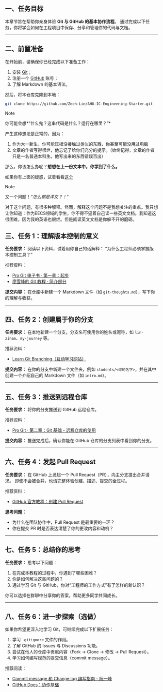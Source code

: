 ## 一、任务目标

本章节旨在帮助你亲身体验 **Git 与 GitHub 的基本协作流程**。
 通过完成以下任务，你将学会如何在工程项目中保存、分享和管理你的代码与文档。

------

## 二、前置准备

在开始前，请确保你已经完成以下准备工作：

1. 安装 [Git](https://git-scm.com/downloads)；
2. 注册一个 [GitHub](https://github.com/) 账号；
3. 了解 Markdown 的基本语法。

然后，将本仓库克隆到本地：

```bash
git clone https://github.com/Zeeh-Lin/AHU-IC-Engineering-Starter.git
```

> [!note]
>
> 你可能会想*“什么鬼？这串代码是什么？运行在哪里？”*
>
> 产生这种想法是正常的，因为：
>
> 1. 作为大一新生，你可能压根没接触过类似的东西，你甚至可能没用过电脑
> 2. 文章的作者写得很烂，他忘记了给你们充分的提示。（始终记得，文章的作者只是一名普通本科生。他写出来的东西错误百出）
>
> 那么，你该怎么办呢？**想想在上一份文本中，你学到了什么。**

如果你有上面的疑惑，试着看看[这个](https://git-scm.com/book/en/v2/Getting-Started-The-Command-Line)

> [!note]
>
> 又一个问题！*“怎么都是洋文？！”*
>
> 对于这个问题，有很多种解释。然而，解释这个问题不是我想关注的重点。我只想让你知道：作为EECS领域的学生，你不得不逼着自己读一些英文文档。我知道这很困难，因为我的英语也很烂。但是阅读英文文档是你躲不开的磨砺。

## 三、任务 1：理解版本控制的意义

**任务要求：**
 阅读以下资料，试着用你自己的话解释：
 “为什么工程师必须掌握版本控制工具？”

推荐资料：

- [Pro Git 电子书 · 第一章：起步](https://git-scm.com/book/zh/v2)
- [廖雪峰的 Git 教程 · 简介部分](https://www.liaoxuefeng.com/wiki/896043488029600/896067074338496)

**提交内容：**
 在仓库中新建一个 Markdown 文件（如 `git-thoughts.md`），写下你的理解与收获。

------

## 四、任务 2：创建属于你的分支

**任务要求：**
 在本地新建一个分支，分支名可使用你的姓名或昵称，如 `lin-zihan`、`my-journey` 等。

推荐资料：

- [Learn Git Branching（互动学习网站）](https://learngitbranching.js.org/?locale=zh_CN)

**提交内容：**
 在你的分支中新建一个文件夹，例如 `students/<你的名字>`，并在其中创建一个介绍自己的 Markdown 文件（如 `intro.md`）。

------

## 五、任务 3：推送到远程仓库

**任务要求：**
 将你的分支推送到 GitHub 远程仓库。

推荐资料：

- [Pro Git · 第二章：Git 基础 - 远程仓库的使用](https://git-scm.com/book/zh/v2/Git-基础-远程仓库的使用)

**提交内容：**
 推送完成后，确认你能在 GitHub 仓库的分支列表中看到你的分支。

------

## 六、任务 4：发起 Pull Request

**任务要求：**
 在 GitHub 上发起一个 Pull Request（PR），向主分支提出合并请求。
 即使不会被合并，也请完整体验创建、描述、提交的全过程。

推荐资料：

- [GitHub 官方教程：创建 Pull Request](https://docs.github.com/zh/pull-requests/collaborating-with-pull-requests/proposing-changes-to-your-work-with-pull-requests/creating-a-pull-request)

**思考问题：**

- 为什么在团队协作中，Pull Request 是最重要的一环？
- 你在提交 PR 时是否表达清楚了你的更改内容和动机？

------

## 七、任务 5：总结你的思考

**任务要求：**
 思考以下问题：

1. 在完成本教程的过程中，你遇到了哪些困难？
2. 你是如何解决这些问题的？
3. 通过学习 Git 与 GitHub，你对“工程师的工作方式”有了怎样的新认识？

你可以选择在群聊中分享你的答案，帮助更多同学共同成长。

------

## 八、任务 6：进一步探索（选做）

如果你希望更深入地学习 Git，可继续完成以下扩展任务：

1. 学习 `.gitignore` 文件的作用。
2. 了解 GitHub 的 Issues 与 Discussions 功能。
3. 尝试在他人的仓库中贡献内容（Fork → Clone → 修改 → Pull Request）。
4. 学习如何编写规范的提交信息（commit message）。

推荐阅读：

- [Commit message 和 Change log 编写指南 - 阮一峰](https://www.ruanyifeng.com/blog/2016/01/commit_message_change_log.html)
- [GitHub Docs：协作基础](https://docs.github.com/zh/get-started/quickstart)